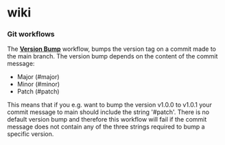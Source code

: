 # wiki

### Git workflows
The [**Version Bump**](templates/github-workflows/bump_version_main.yaml) workflow, bumps the version tag on a commit made to the main branch. The version bump depends on the content of the commit message:
* Major (#major)
* Minor (#minor)
* Patch (#patch)

This means that if you e.g. want to bump the version v1.0.0 to v1.0.1 your commit message to main should include the string '#patch'. There is no default version bump and therefore this workflow will fail if the commit message does not contain any of the three strings required to bump a specific version.

